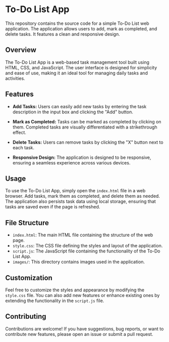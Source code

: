 
# To-Do List App

This repository contains the source code for a simple To-Do List web application. The application allows users to add, mark as completed, and delete tasks. It features a clean and responsive design.


## Overview

The To-Do List App is a web-based task management tool built using HTML, CSS, and JavaScript. The user interface is designed for simplicity and ease of use, making it an ideal tool for managing daily tasks and activities.

## Features

- **Add Tasks:** Users can easily add new tasks by entering the task description in the input box and clicking the "Add" button.

- **Mark as Completed:** Tasks can be marked as completed by clicking on them. Completed tasks are visually differentiated with a strikethrough effect.

- **Delete Tasks:** Users can remove tasks by clicking the "X" button next to each task.

- **Responsive Design:** The application is designed to be responsive, ensuring a seamless experience across various devices.

## Usage

To use the To-Do List App, simply open the `index.html` file in a web browser. Add tasks, mark them as completed, and delete them as needed. The application also persists task data using local storage, ensuring that tasks are saved even if the page is refreshed.

## File Structure

- `index.html`: The main HTML file containing the structure of the web page.
- `style.css`: The CSS file defining the styles and layout of the application.
- `script.js`: The JavaScript file containing the functionality of the To-Do List App.
- `images/`: This directory contains images used in the application.

## Customization

Feel free to customize the styles and appearance by modifying the `style.css` file. You can also add new features or enhance existing ones by extending the functionality in the `script.js` file.

## Contributing

Contributions are welcome! If you have suggestions, bug reports, or want to contribute new features, please open an issue or submit a pull request.
